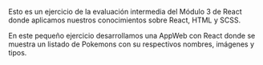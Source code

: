 Esto es un ejercicio de la evaluación intermedia del Módulo 3 de React donde aplicamos nuestros conocimientos sobre React, HTML y SCSS. 


En este pequeño ejercicio desarrollamos una AppWeb con React donde se muestra un listado de Pokemons con su respectivos nombres, imágenes y tipos.

